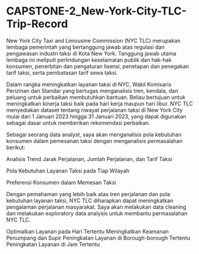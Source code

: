 # CAPSTONE-2_New-York-City-TLC-Trip-Record
New York City Taxi and Limousine Commission (NYC TLC) merupakan lembaga pemerintah yang bertanggung jawab atas regulasi dan pengawasan industri taksi di Kota New York. Tanggung jawab utama lembaga ini meliputi perlindungan keselamatan publik dan hak-hak konsumen, penerbitan dan pengaturan lisensi, penetapan dan penegakan tarif taksi, serta pembatasan tarif sewa taksi.

Dalam rangka meningkatkan layanan taksi di NYC, Wakil Komisaris Perizinan dan Standar yang bertugas menganalisis tren, kendala, dan peluang untuk perbaikan membutuhkan bantuan. Beliau bertujuan untuk meningkatkan kinerja taksi baik pada hari kerja maupun hari libur. NYC TLC menyediakan dataset tentang riwayat perjalanan taksi di New York City mulai dari 1 Januari 2023 hingga 31 Januari 2023, yang dapat digunakan sebagai dasar untuk memberikan rekomendasi perbaikan.

Sebagai seorang data analyst, saya akan menganalisis pola kebutuhan konsumen dalam pemesanan taksi dengan menganalisis permasalahan berikut:

Analisis Trend Jarak Perjalanan, Jumlah Perjalanan, dan Tarif Taksi

Pola Kebutuhan Layanan Taksi pada Tiap Wilayah

Preferensi Konsumen dalam Memesan Taksi

Dengan pemahaman yang lebih baik atas tren perjalanan dan pola kebutuhan layanan taksi, NYC TLC diharapkan dapat meningkatkan pengalaman perjalanan masyarakat. Saya akan melakukan data cleaning dan melakukan exploratory data analysis untuk membantu permasalahan NYC TLC.

Optimalkan Layanan pada Hari Tertentu
Meningkatkan Keamanan Penumpang dan Supir
Peningkatan Layanan di Borough-borough Tertentu
Peningkatan Layanan di Jam Tertentu

